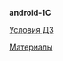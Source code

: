 **android-1C**

[Условия ДЗ](https://docs.google.com/presentation/d/1GJz0BTNwTWYVL9jJhwUZdN8n62mLwpieWSZAHhV03IA/edit#slide=id.p)

[Материалы](https://github.com/IvanShafran/android-course)
